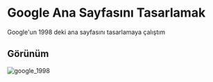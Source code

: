 #  Google Ana Sayfasını Tasarlamak

Google'un 1998 deki ana sayfasını tasarlamaya çalıştım

## Görünüm

![google_1998](https://i.imgur.com/f1WLqNy.png)